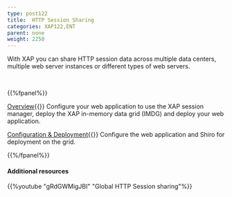 ```yaml
---
type: post122
title:  HTTP Session Sharing
categories: XAP122,ENT
parent: none
weight: 2250
---
```






With XAP you can share HTTP session data across multiple data centers, multiple web server instances or different types of web servers.

 

<br>

{{%fpanel%}}

[Overview](./global-http-session-sharing.html){{<wbr>}}
Configure your web application to use the XAP session manager, deploy the XAP in-memory data grid (IMDG) and deploy your web application.

[Configuration & Deployment](./global-http-session-sharing-configuration.html){{<wbr>}}
Configure the web application and Shiro for deployment on the grid.

{{%/fpanel%}}





#### Additional resources

{{%youtube "gRdGWMigJBI"  "Global HTTP Session sharing"%}}
